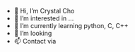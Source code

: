 - 👋 Hi, I’m Crystal Cho
- 👀 I’m interested in ...
- 🌱 I’m currently learning python, C, C++
- 💞️ I’m looking
- 📫 Contact via 

<!---
crystal11111/crystal11111 is a ✨ special ✨ repository because its `README.md` (this file) appears on your GitHub profile.
You can click the Preview link to take a look at your changes.
--->
